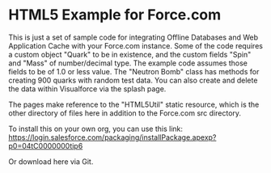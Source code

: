 <H1>HTML5 Example for Force.com</H1>
<P>
This is just a set of sample code for integrating Offline Databases and Web Application Cache with your Force.com instance.  Some of the code requires a custom object "Quark" to be in existence, and the custom fields "Spin" and "Mass" of number/decimal type.  The example code assumes those fields to be of 1.0 or less value.  The "Neutron Bomb" class has methods for creating 900 quarks with random test data.  You can also create and delete the data within Visualforce via the splash page.
</P>
<P>
The pages make reference to the "HTML5Util" static resource, which is the other directory of files here in addition to the Force.com src directory.
</P>
<P>
To install this on your own org, you can use this link:
<BR />
<a href="https://login.salesforce.com/packaging/installPackage.apexp?p0=04tC0000000tip6">https://login.salesforce.com/packaging/installPackage.apexp?p0=04tC0000000tip6</a>
</P>
Or download here via Git.